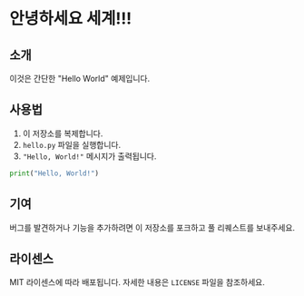 # 안녕하세요 세계!!!

## 소개

이것은 간단한 "Hello World" 예제입니다.

## 사용법

1. 이 저장소를 복제합니다.
2. `hello.py` 파일을 실행합니다.
3. `"Hello, World!"` 메시지가 출력됩니다.

```python
print("Hello, World!")
```

## 기여

버그를 발견하거나 기능을 추가하려면 이 저장소를 포크하고 풀 리퀘스트를 보내주세요.

## 라이센스

MIT 라이센스에 따라 배포됩니다. 자세한 내용은 `LICENSE` 파일을 참조하세요.
